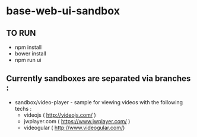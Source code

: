 # base-web-ui-sandbox

## TO RUN
* npm install
* bower install
* npm run ui

## Currently sandboxes are separated via branches : 
* sandbox/video-player - sample for viewing videos with the following techs : 
  * videojs ( http://videojs.com/ )
  * jwplayer.com ( https://www.jwplayer.com/ )
  * videogular ( http://www.videogular.com/)  
